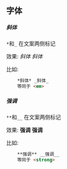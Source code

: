 ## 字体
##### 斜体
 `*`和`_` 在文案两侧标记 
 
效果: *斜体* _斜体_
 
比如:
```html
    *斜体* _斜体_
    等同于 <em>
```
##### 强调
`**`和`__` 在文案两侧标记 
 
效果: **强调** __强调__
 
比如:
```html
    **强调** __强调__
    等同于 <strong>
```
